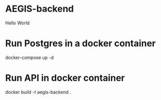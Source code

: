 # AEGIS-backend

Hello World
# Run Postgres in a docker container

docker-compose up -d

# Run API in docker container

docker build -t aegis-backend .